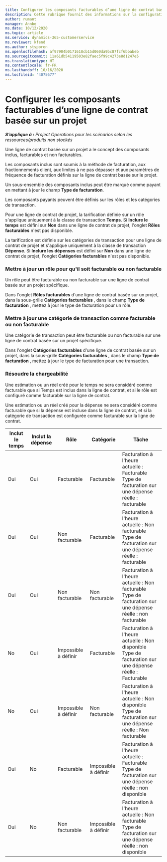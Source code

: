 ```yaml
---
title: Configurer les composants facturables d’une ligne de contrat basée sur un projet
description: Cette rubrique fournit des informations sur la configuration de composants inclus, payants et non facturables sur les lignes de contrat.
author: rumant
manager: Annbe
ms.date: 10/12/2020
ms.topic: article
ms.service: dynamics-365-customerservice
ms.reviewer: kfend
ms.author: stsporen
ms.openlocfilehash: af97904b0171618cb15d060da9bc87fcf6bbabeb
ms.sourcegitcommit: 11a61db54119503e82faec5f99c4273e8d1247e5
ms.translationtype: HT
ms.contentlocale: fr-FR
ms.lasthandoff: 10/16/2020
ms.locfileid: "4075677"
---
```

# <a name="configure-chargeable-components-of-a-project-based-contract-line"></a>Configurer les composants facturables d’une ligne de contrat basée sur un projet

_**S’applique à :** Project Operations pour les scénarios selon les ressources/produits non stockés_

Une ligne de contrat basée sur un projet a le concept des composants inclus, facturables et non facturables.

Les composants inclus sont soumis à la méthode de facturation, aux fractionnements client, aux limites à ne pas dépasser et aux paramètres de fréquence de facturation définis sur la ligne de contrat basée sur le projet.

Un sous-ensemble des composants inclus peut être marqué comme payant en mettant à jour le champ **Type de facturation**.

Les composants payants peuvent être définis sur les rôles et les catégories de transaction.

Pour une ligne de contrat de projet, la tarification définie sur un rôle s'applique uniquement à la classe de transaction **Temps**. Si **Inclure le temps** est défini sur **Non** dans une ligne de contrat de projet, l'onglet **Rôles facturables** n'est pas disponible.

La tarification est définie sur les catégories de transaction pour une ligne de contrat de projet et s'applique uniquement à la classe de transaction **Dépense**. Si **Inclure les dépenses** est défini sur **Non** dans une ligne de contrat de projet, l'onglet **Catégories facturables** n'est pas disponible.

### <a name="update-a-role-to-be-chargeable-or-non-chargeable"></a>Mettre à jour un rôle pour qu'il soit facturable ou non facturable

Un rôle peut être facturable ou non facturable sur une ligne de contrat basée sur un projet spécifique.

Dans l'onglet **Rôles facturables** d'une ligne de contrat basée sur un projet, dans la sous-grille **Catégories facturables** , dans le champ **Type de facturation** , mettez à jour le type de facturation pour un rôle.

### <a name="update-a-transaction-category-to-be-chargeable-or-non-chargeable"></a>Mettre à jour une catégorie de transaction comme facturable ou non facturable

Une catégorie de transaction peut être facturable ou non facturable sur une ligne de contrat basée sur un projet spécifique.

Dans l'onglet **Catégories facturables** d'une ligne de contrat basée sur un projet, dans la sous-grille **Catégories facturables** , dans le champ **Type de facturation** , mettez à jour le type de facturation pour une transaction.

### <a name="resolve-chargeability"></a>Résoudre la chargeabilité

Une estimation ou un réel créé pour le temps ne sera considéré comme facturable que si Temps est inclus dans la ligne de contrat, et si le rôle est configuré comme facturable sur la ligne de contrat.

Une estimation ou un réel créé pour la dépense ne sera considéré comme facturable que si la dépense est incluse dans la ligne de contrat, et si la catégorie de transaction est configurée comme facturable sur la ligne de contrat.

| Inclut le temps | Inclut la dépense | Rôle | Catégorie  | Tâche |
| --- | --- | --- | --- | --- |
| Oui | Oui | Facturable | Facturable | Facturation à l'heure actuelle : Facturable </br>Type de facturation sur une dépense réelle : facturable |
| Oui | Oui | Non facturable | Facturable | Facturation à l'heure actuelle : Non facturable </br>Type de facturation sur une dépense réelle : facturable |
| Oui | Oui | Non facturable | Non facturable | Facturation à l'heure actuelle : Non facturable </br>Type de facturation sur une dépense réelle : non facturable |
| No | Oui | Impossible à définir | Facturable | Facturation à l'heure actuelle : Non disponible </br>Type de facturation sur une dépense réelle : Facturable |
| No | Oui | Impossible à définir | Non facturable | Facturation à l'heure actuelle : Non disponible </br>Type de facturation sur une dépense réelle : Non facturable |
| Oui | No | Facturable | Impossible à définir | Facturation à l'heure actuelle : Facturable </br>Type de facturation sur une dépense réelle : non disponible |
| Oui | No | Non facturable | Impossible à définir | Facturation à l'heure actuelle : Non facturable </br> Type de facturation sur une dépense réelle : non disponible |
